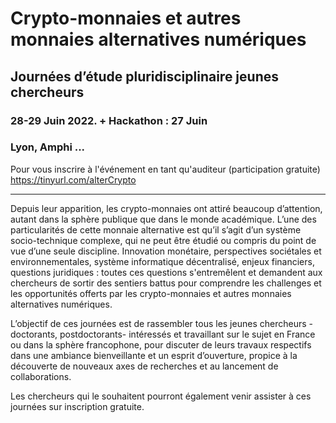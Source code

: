 # Crypto-monnaies et autres monnaies alternatives numériques 
## Journées d’étude pluridisciplinaire jeunes chercheurs
### 28-29 Juin 2022. + Hackathon : 27 Juin
### Lyon, Amphi ...

Pour vous inscrire à l'événement en tant qu'auditeur (participation gratuite) https://tinyurl.com/alterCrypto

----
Depuis leur apparition, les crypto-monnaies ont attiré beaucoup d’attention, autant dans la sphère publique que dans le monde académique. L’une des particularités de cette monnaie alternative est qu’il s’agit d’un système socio-technique complexe, qui ne peut être étudié ou compris du point de vue d’une seule discipline. Innovation monétaire, perspectives sociétales et environnementales, système informatique décentralisé, enjeux financiers, questions juridiques : toutes ces questions s'entremêlent et demandent aux chercheurs de sortir des sentiers battus pour comprendre les challenges et les opportunités offerts par les crypto-monnaies et autres monnaies alternatives numériques.

L’objectif de ces journées est de rassembler tous les jeunes chercheurs -doctorants, postdoctorants- intéressés et travaillant sur le sujet en France ou dans la sphère francophone, pour discuter de leurs travaux respectifs dans une ambiance bienveillante et un esprit d’ouverture, propice à la découverte de nouveaux axes de recherches et au lancement de collaborations. 

Les chercheurs qui le souhaitent pourront également venir assister à ces journées sur inscription gratuite.
